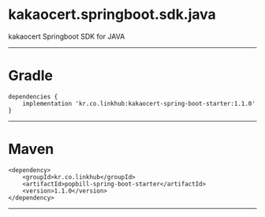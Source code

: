 kakaocert.springboot.sdk.java
================

kakaocert Springboot SDK for JAVA

-----

Gradle
================
    dependencies {
        implementation 'kr.co.linkhub:kakaocert-spring-boot-starter:1.1.0'
    }

------------
Maven
================
    <dependency>
        <groupId>kr.co.linkhub</groupId>
        <artifactId>popbill-spring-boot-starter</artifactId>
        <version>1.1.0</version>
    </dependency>
------------
